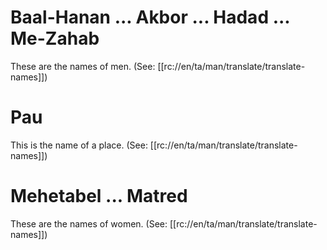 # Baal-Hanan ... Akbor ... Hadad ... Me-Zahab

These are the names of men. (See: [[rc://en/ta/man/translate/translate-names]])

# Pau

This is the name of a place. (See: [[rc://en/ta/man/translate/translate-names]])

# Mehetabel ... Matred

These are the names of women. (See: [[rc://en/ta/man/translate/translate-names]])

